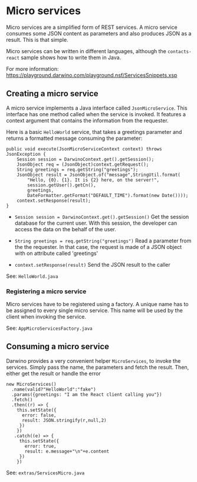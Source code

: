 # Micro services
Micro services are a simplified form of REST services. A micro service consumes some JSON content as parameters and also produces JSON as a result. This is that simple.

Micro services can be written in different languages, although the `contacts-react` sample shows how to write them in Java.

For more information: https://playground.darwino.com/playground.nsf/ServicesSnippets.xsp

## Creating a micro service
A micro service implements a Java interface called `JsonMicroService`. This interface has one method called when the service is invoked. It features a context argument that contains the information from the requester.

Here is a basic `HelloWorld` service, that takes a greetings parameter and returns a formatted message consuming the parameter:

    public void execute(JsonMicroServiceContext context) throws JsonException {
        Session session = DarwinoContext.get().getSession();
        JsonObject req = (JsonObject)context.getRequest();
        String greetings = req.getString("greetings"); 
        JsonObject result = JsonObject.of("message",StringUtil.format(
            "Hello, {0}. {1}. It is {2} here, on the server!",
            session.getUser().getCn(),
            greetings,
            DateFormatter.getFormat("DEFAULT_TIME").format(new Date())));
        context.setResponse(result);
    }
	
- `Session session = DarwinoContext.get().getSession()`
  Get the session database for the current user. With this session, the developer can access the data on the behalf of the user.
  
- `String greetings = req.getString("greetings")`
  Read a parameter from the the requester. In that case, the request is made of a JSON object with on attribute called 'greetings'
  
- `context.setResponse(result)`
  Send the JSON result to the caller

See: `HelloWorld.java`

### Registering a micro service
Micro services have to be registered using a factory. A unique name has to be assigned to every single micro service. This name will be used by the client when invoking the service.

See: `AppMicroServicesFactory.java`

## Consuming a micro service
Darwino provides a very convenient helper `MicroServices`, to invoke the services. Simply pass the name, the parameters and fetch the result. Then, either get the result or handle the error

    new MicroServices()
      .name(valid?"HelloWorld":"fake")
      .params({greetings: "I am the React client calling you"})
      .fetch()
      .then((r) => {
        this.setState({
          error: false,
          result: JSON.stringify(r,null,2)
         })
        })
       .catch((e) => {
         this.setState({
           error: true,
           result: e.message+"\n"+e.content
         })
        })

See: `extras/ServicesMicro.java`
